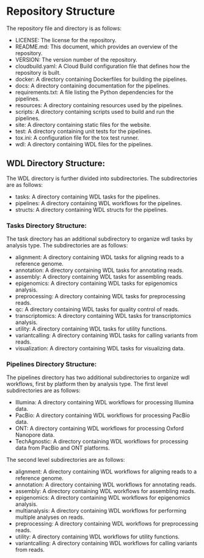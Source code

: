 # Repository Structure

The repository file and directory is as follows:

* LICENSE: The license for the repository.
* README.md: This document, which provides an overview of the repository.
* VERSION: The version number of the repository.
* cloudbuild.yaml: A Cloud Build configuration file that defines how the repository is built.
* docker: A directory containing Dockerfiles for building the pipelines.
* docs: A directory containing documentation for the pipelines.
* requirements.txt: A file listing the Python dependencies for the pipelines.
* resources: A directory containing resources used by the pipelines.
* scripts: A directory containing scripts used to build and run the pipelines.
* site: A directory containing static files for the website.
* test: A directory containing unit tests for the pipelines.
* tox.ini: A configuration file for the tox test runner.
* wdl: A directory containing WDL files for the pipelines.

## WDL Directory Structure:
The WDL directory is further divided into subdirectories. The subdirectories are as follows:
* tasks: A directory containing WDL tasks for the pipelines.
* pipelines: A directory containing WDL workflows for the pipelines.
* structs: A directory containing WDL structs for the pipelines.

### Tasks Directory Structure:
The task directory has an additional subdirectory to organize wdl tasks by analysis type. The subdirectories are as follows:

* alignment: A directory containing WDL tasks for aligning reads to a reference genome.
* annotation: A directory containing WDL tasks for annotating reads.
* assembly: A directory containing WDL tasks for assembling reads.
* epigenomics: A directory containing WDL tasks for epigenomics analysis.
* preprocessing: A directory containing WDL tasks for preprocessing reads.
* qc: A directory containing WDL tasks for quality control of reads.
* transcriptomics: A directory containing WDL tasks for transcriptomics analysis.
* utility: A directory containing WDL tasks for utility functions.
* variantcalling: A directory containing WDL tasks for calling variants from reads.
* visualization: A directory containing WDL tasks for visualizing data.

### Pipelines Directory Structure:
The pipelines directory has two additional subdirectories to organize wdl workflows, first by platform then by analysis type. 
The first level subdirectories are as follows:
* Illumina: A directory containing WDL workflows for processing Illumina data.
* PacBio: A directory containing WDL workflows for processing PacBio data.
* ONT: A directory containing WDL workflows for processing Oxford Nanopore data.
* TechAgnostic: A directory containing WDL workflows for processing data from PacBio and ONT platforms.

The second level subdirectories are as follows:
* alignment: A directory containing WDL workflows for aligning reads to a reference genome.
* annotation: A directory containing WDL workflows for annotating reads.
* assembly: A directory containing WDL workflows for assembling reads.
* epigenomics: A directory containing WDL workflows for epigenomics analysis.
* multianalysis: A directory containing WDL workflows for performing multiple analyses on reads.
* preprocessing: A directory containing WDL workflows for preprocessing reads.
* utility: A directory containing WDL workflows for utility functions.
* variantcalling: A directory containing WDL workflows for calling variants from reads.
